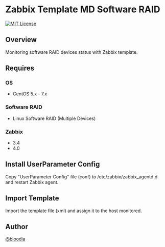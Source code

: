 # Zabbix Template MD Software RAID
[![MIT License](http://img.shields.io/badge/license-MIT-blue.svg?style=flat)](https://github.com/bloodia/Zabbix-Template-MD-Software-RAID/blob/master/LICENSE)

## Overview
Monitoring software RAID devices status with Zabbix template.  

## Requires
### OS
- CentOS 5.x - 7.x

### Software RAID
- Linux Software RAID (Multiple Devices)

### Zabbix
- 3.4
- 4.0

## Install UserParameter Config
Copy "UserParameter Config" file (conf) to /etc/zabbix/zabbix_agentd.d and restart Zabbix agent.  

## Import Template
Import the template file (xml) and assign it to the host monitored.

## Author
[@bloodia](https://twitter.com/bloodiadotnet)
